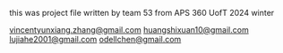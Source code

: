 this was project file written by team 53 from APS 360 UofT 2024 winter

vincentyunxiang.zhang@gmail.com
huangshixuan10@gmail.com
lujiahe2001@gmail.com
odellchen@gmail.com
